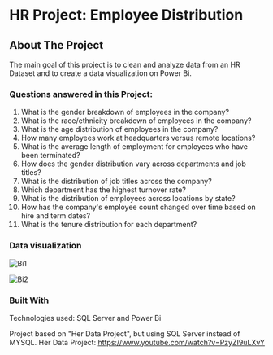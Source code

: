 # HR Project: Employee Distribution

<!-- ABOUT THE PROJECT -->
## About The Project

The main goal of this project is to clean and analyze data from an HR Dataset and to create a data visualization on Power Bi. 

### Questions answered in this Project:

1. What is the gender breakdown of employees in the company?
2. What is the race/ethnicity breakdown of employees in the company?
3. What is the age distribution of employees in the company?
4. How many employees work at headquarters versus remote locations?
5. What is the average length of employment for employees who have been terminated?
6. How does the gender distribution vary across departments and job titles?
7. What is the distribution of job titles across the company?
8. Which department has the highest turnover rate?
9. What is the distribution of employees across locations by state?
10. How has the company's employee count changed over time based on hire and term dates?
11. What is the tenure distribution for each department?

### Data visualization 
![Bi1](https://github.com/sobradoamanda/HR-project-SQL-and-PBi/assets/163925197/8c7338f7-6ecf-4a2b-b0f4-a5411f757291)

![Bi2](https://github.com/sobradoamanda/HR-project-SQL-and-PBi/assets/163925197/4efb8baa-feaf-4a0e-a19e-b901a5345cfa)

### Built With

Technologies used: SQL Server and Power Bi

Project based on "Her Data Project", but using SQL Server instead of MYSQL. Her Data Project: https://www.youtube.com/watch?v=PzyZI9uLXvY
